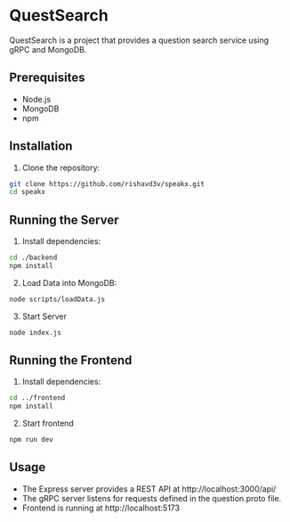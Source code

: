 # QuestSearch

QuestSearch is a project that provides a question search service using gRPC and MongoDB.

## Prerequisites

- Node.js
- MongoDB
- npm

## Installation

1. Clone the repository:

```sh
git clone https://github.com/rishavd3v/speakx.git
cd speakx
```

## Running the Server

1. Install dependencies:

```sh
cd ./backend
npm install
```

2. Load Data into MongoDB:

```sh
node scripts/loadData.js
```

3. Start Server
```sh
node index.js
```

## Running the Frontend

1. Install dependencies:

```sh
cd ../frontend
npm install
```

2. Start frontend
```sh
npm run dev
```

## Usage
- The Express server provides a REST API at http://localhost:3000/api/
- The gRPC server listens for requests defined in the question.proto file.
- Frontend is running at http://localhost:5173
